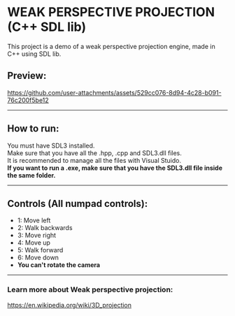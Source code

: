 # WEAK PERSPECTIVE PROJECTION (C++ SDL lib)
This project is a demo of a weak perspective projection engine, made in C++ using SDL lib.

## Preview:
https://github.com/user-attachments/assets/529cc076-8d94-4c28-b091-76c200f5be12

---
## How to run:
You must have SDL3 installed.
<br/>
Make sure that you have all the .hpp, .cpp and SDL3.dll files.
<br/>
It is recommended to manage all the files with Visual Stuido.
<br/>
**If you want to run a .exe, make sure that you have the SDL3.dll file inside the same folder.**

---
## Controls (All numpad controls):
- 1: Move left
- 2: Walk backwards
- 3: Move right
- 4: Move up
- 5: Walk forward
- 6: Move down
- **You can't rotate the camera**

---
### Learn more about Weak perspective projection:
<https://en.wikipedia.org/wiki/3D_projection>
